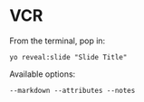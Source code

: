 
# VCR

From the terminal, pop in:

  ```yo reveal:slide "Slide Title"```

Available options:

 ```--markdown --attributes --notes```
